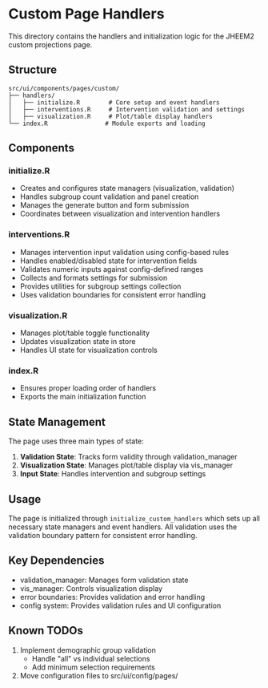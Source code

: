 # Custom Page Handlers

This directory contains the handlers and initialization logic for the JHEEM2 custom projections page.

## Structure

```
src/ui/components/pages/custom/
├── handlers/
│   ├── initialize.R        # Core setup and event handlers
│   ├── interventions.R     # Intervention validation and settings
│   ├── visualization.R     # Plot/table display handlers
└── index.R                # Module exports and loading
```

## Components

### initialize.R
- Creates and configures state managers (visualization, validation)
- Handles subgroup count validation and panel creation
- Manages the generate button and form submission
- Coordinates between visualization and intervention handlers

### interventions.R
- Manages intervention input validation using config-based rules
- Handles enabled/disabled state for intervention fields
- Validates numeric inputs against config-defined ranges
- Collects and formats settings for submission
- Provides utilities for subgroup settings collection
- Uses validation boundaries for consistent error handling

### visualization.R
- Manages plot/table toggle functionality
- Updates visualization state in store
- Handles UI state for visualization controls

### index.R
- Ensures proper loading order of handlers
- Exports the main initialization function

## State Management

The page uses three main types of state:
1. **Validation State**: Tracks form validity through validation_manager
2. **Visualization State**: Manages plot/table display via vis_manager
3. **Input State**: Handles intervention and subgroup settings

## Usage

The page is initialized through `initialize_custom_handlers` which sets up all necessary state managers and event handlers. All validation uses the validation boundary pattern for consistent error handling.

## Key Dependencies
- validation_manager: Manages form validation state
- vis_manager: Controls visualization display
- error boundaries: Provides validation and error handling
- config system: Provides validation rules and UI configuration

## Known TODOs
1. Implement demographic group validation
   - Handle "all" vs individual selections
   - Add minimum selection requirements
2. Move configuration files to src/ui/config/pages/ 